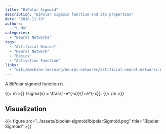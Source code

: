 ```yaml
---
title: "BiPolar Sigmoid"
description: "BiPolar sigmoid function and its properties"
date: "2018-11-19"
authors:
  - "L Ma"
categories:
  - "Neural Networks"
tags:
  - "Artificial Neuron"
  - "Neural Network"
  - "Basics"
  - "Activation Function"
links:
  - "wiki/machine-learning/neural-networks/artificial-neural-networks.md"
---
```



A BiPolar sigmoid function is

{{< m >}}
\sigma(x) = \frac{1-e^{-x}}{1+e^{-x}}.
{{< /m >}}

## Visualization

{{< figure src="../assets/bipolar-sigmoid/bipolarSigmoid.png" title="Bipolar Sigmoid" >}}


